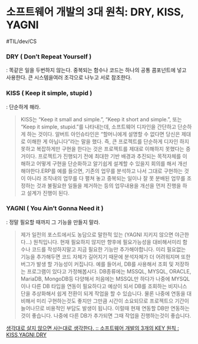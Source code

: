# 소프트웨어 개발의 3대 원칙: DRY, KISS, YAGNI
#TIL/dev/CS

### DRY ( Don’t Repeat Yourself )
: 똑같은 일을 두번하지 않는다. 중복되는 함수나 코드는 하나의 공통 콤포넌트에 넣고 사용한다. 큰 시스템을여러 조각으로 나누고 서로 참조한다. 



### KISS ( Keep it simple, stupid )
: 단순하게 해라. 

> KISS는 “Keep it small and simple.”, “Keep it short and simple.”, 또는 “Keep it simple, stupid.”를 나타내는데, 소프트웨어 디자인을 간단하고 단순하게 하는 것이다. 알버트 아인슈타인은 “할머니에게 설명할 수 없다면 당신은 제대로 이해한 게 아닙니다”라는 말을 했다. 즉, 큰 프로젝트를 단순하게 디자인 하지 못하고 복잡하게만 구현을 한다는 것은 프로젝트를 제대로 이해하지 못했다는 증거이다. 프로젝트가 진행되기 전에 최대한 기반 배경과 추진되는 목적자체를 이해하고 어떻게 구현을 단순화하고 알기쉽게 설계할 수 있을지 회의를 해서 개선해야한다.ERP를 예를 들으면, 기존의 업무를 분석하고 나서 그대로 구현하는 것이 아니라 조직내의 업무를 다 펼쳐 놓고 중복되는 일이나 잘 못 분배된 업무를 조정하는 것과 불필요한 일들을 제거하는 등의 업무내용을 개선을 먼저 진행을 하고 설계가 진행이 된다.  



### YAGNI ( You Ain’t Gonna Need it ) 
: 정말 필요할 때까지 그 기능을 만들지 말라. 

> 제가 일전의 포스트에서도 농담으로 말한적 있는 (YAGNI 지키지 않으면 야근한다...) 원칙입니다. 현재 필요하지 않지만 향후에 필요가능성을 대비해서미리 함수나 코드를 작성하지말고 지금 필요한 기능만 추가해야합니다. 미리 필요없는 기능을 추가해두면 코드 자체가 길어지기 때문에 분석자체가 더 어려워지며 또한 버그가 발생 할 가능성이 커집니다. 예를 들어서, DB를 사용해서 조회 및 저장하는 프로그램이 있다고 가정해봅시다. DB종류에는 MSSQL, MYSQL, ORACLE, MariaDB, MongoDB등 다양해서 처음에는 MSSQL만 하다가 나중에 MYSQL이나 다른 DB 타입을 연동이 필요하다고 예상이 되서 DB를 조회하는 비지니스단을 추상화해서 쉽게 전환이 되게 작업을 할 수 있습니다. 물론 나중에 연동을 대비해서 미리 구현하는것도 좋지만 그만큼 시간이 소요되므로 프로젝트으 기간이 늘어나므로 비용적인 부담도 발생이 됩니다. 이럴때 현재 연동할 DB만 연동하는것이 좋습니다. 나중에 다른 DB가 추가되면 그때 작업을 진행하는것이 좋습니다.  


[생각대로 살지 않으면 사는대로 생각한다. :: 소프트웨어 개발의 3개의 KEY 원칙 : KISS,YAGNI,DRY](https://hongjinhyeon.tistory.com/136)
